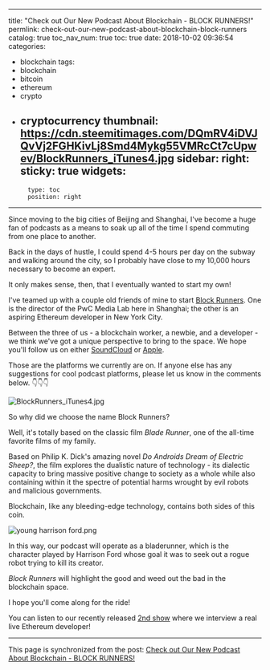 
---
title: "Check out Our New Podcast About Blockchain - BLOCK RUNNERS!"
permlink: check-out-our-new-podcast-about-blockchain-block-runners
catalog: true
toc_nav_num: true
toc: true
date: 2018-10-02 09:36:54
categories:
- blockchain
tags:
- blockchain
- bitcoin
- ethereum
- crypto
- cryptocurrency
thumbnail: https://cdn.steemitimages.com/DQmRV4iDVJQvVj2FGHKivLj8Smd4Mykg55VMRcCt7cUpwev/BlockRunners_iTunes4.jpg
sidebar:
    right:
        sticky: true
widgets:
    -
        type: toc
        position: right
---


Since moving to the big cities of Beijing and Shanghai, I've become a huge fan of podcasts as a means to soak up all of the time I spend commuting from one place to another.

Back in the days of hustle, I could spend 4-5 hours per day on the subway and walking around the city, so I probably have close to my 10,000 hours necessary to become an expert.

It only makes sense, then, that I eventually wanted to start my own!

I've teamed up with a couple old friends of mine to start [Block Runners](https://soundcloud.com/user-535980100). One is the director of the PwC Media Lab here in Shanghai; the other is an aspiring Ethereum developer in New York City.

Between the three of us - a blockchain worker, a newbie, and a developer - we think we've got a unique perspective to bring to the space. We hope you'll follow us on either [SoundCloud](https://soundcloud.com/user-535980100) or [Apple](https://itunes.apple.com/us/podcast/block-runners/id1437172347?mt=2).

Those are the platforms we currently are on. If anyone else has any suggestions for cool podcast platforms, please let us know in the comments below. 👇👇👇

![BlockRunners_iTunes4.jpg](https://cdn.steemitimages.com/DQmRV4iDVJQvVj2FGHKivLj8Smd4Mykg55VMRcCt7cUpwev/BlockRunners_iTunes4.jpg)

So why did we choose the name Block Runners?

Well, it's totally based on the classic film *Blade Runner*, one of the all-time favorite films of my family.

Based on Philip K. Dick's amazing novel *Do Androids Dream of Electric Sheep?*, the film explores the dualistic nature of technology - its dialectic capacity to bring massive positive change to society as a whole while also containing within it the spectre of potential harms wrought by evil robots and malicious governments.

Blockchain, like any bleeding-edge technology, contains both sides of this coin.

![young harrison ford.png](https://cdn.steemitimages.com/DQmUTKXSijJ5Ubn8NnXsTT2ARLV5rppWDxxZPVBfBXw5zeu/young%20harrison%20ford.png)

In this way, our podcast will operate as a bladerunner, which is the character played by Harrison Ford whose goal it was to seek out a rogue robot trying to kill its creator.

*Block Runners* will highlight the good and weed out the bad in the blockchain space.

I hope you'll come along for the ride!

You can listen to our recently released [2nd show](https://soundcloud.com/user-535980100/show-2-interview-with-amal-sudama-ethereum-developer) where we interview a real live Ethereum developer!

- - -

This page is synchronized from the post: [Check out Our New Podcast About Blockchain - BLOCK RUNNERS!](https://steemit.com/@shanghaipreneur/check-out-our-new-podcast-about-blockchain-block-runners)
